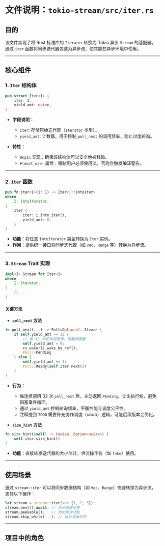 # 文件说明：`tokio-stream/src/iter.rs`

## **目的**
该文件实现了将 Rust 标准库的 `Iterator` 转换为 Tokio 异步 `Stream` 的适配器。通过 `iter` 函数将同步迭代器包装为异步流，使其能在异步环境中使用。

---

## **核心组件**

### **1. `Iter` 结构体**
```rust
pub struct Iter<I> {
    iter: I,
    yield_amt: usize,
}
```
- **字段说明**：
  - `iter`: 存储原始迭代器（`Iterator` 类型）。
  - `yield_amt`: 计数器，用于控制 `poll_next` 的调用频率，防止过度轮询。

- **特性**：
  - `Unpin` 实现：确保该结构体可以安全地被移动。
  - `#[must_use]` 属性：强制用户必须使用流，否则会触发编译警告。

---

### **2. `iter` 函数**
```rust
pub fn iter<I>(i: I) -> Iter<I::IntoIter>
where
    I: IntoIterator,
{
    Iter {
        iter: i.into_iter(),
        yield_amt: 0,
    }
}
```
- **功能**：将任意 `IntoIterator` 类型转换为 `Iter` 实例。
- **作用**：提供统一接口将同步迭代器（如 `Vec`、`Range` 等）转换为异步流。

---

### **3. `Stream` Trait 实现**
```rust
impl<I> Stream for Iter<I>
where
    I: Iterator,
{
    // ...
}
```
#### **关键方法**
- **`poll_next` 方法**
```rust
fn poll_next(...) -> Poll<Option<I::Item>> {
    if self.yield_amt >= 32 {
        // 每 32 次轮询后暂停，唤醒调度器
        self.yield_amt = 0;
        cx.waker().wake_by_ref();
        Poll::Pending
    } else {
        self.yield_amt += 1;
        Poll::Ready(self.iter.next())
    }
}
```
- **行为**：
  - 每连续调用 32 次 `poll_next` 后，主动返回 `Pending`，让出执行权，避免阻塞事件循环。
  - 通过 `yield_amt` 控制轮询频率，平衡性能与调度公平性。
  - 注释提到 `TODO` 需要补充协作调度（coop）逻辑，可能后续版本会优化。

- **`size_hint` 方法**
```rust
fn size_hint(&self) -> (usize, Option<usize>) {
    self.iter.size_hint()
}
```
- **功能**：直接转发迭代器的大小估计，供流操作符（如 `take`）使用。

---

## **使用场景**
通过 `stream::iter` 可以将同步数据结构（如 `Vec`、`Range`）快速转换为异步流，支持以下操作：
```rust
let stream = stream::iter(vec![1, 2, 3]);
stream.next().await; // 异步获取元素
stream.peekable();   // 添加预读功能
stream.skip_while(...); // 组合流操作符
```

---

## **项目中的角色**